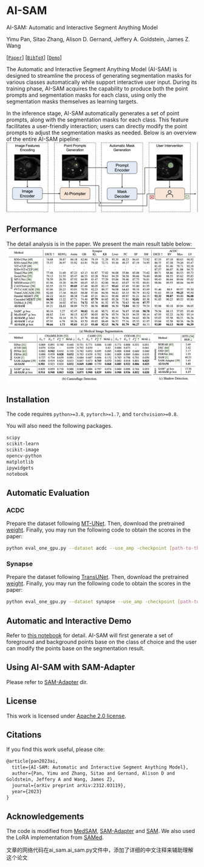 # AI-SAM

AI-SAM: Automatic and Interactive Segment Anything Model


Yimu Pan, Sitao Zhang, Alison D. Gernand, Jeffery A. Goldstein, James Z. Wang

[[`Paper`](https://arxiv.org/abs/2312.03119)] [[`BibTeX`](#citations)] [[`Demo`](automatic_interactive_demo.ipynb)]

The Automatic and Interactive Segment Anything Model (AI-SAM) is designed to streamline the process of generating segmentation masks for various classes automatically while support interactive user input. During its training phase, AI-SAM acquires the capability to produce both the point prompts and segmentation masks for each class, using only the segmentation masks themselves as learning targets.

In the inference stage, AI-SAM automatically generates a set of point prompts, along with the segmentation masks for each class. This feature facilitates a user-friendly interaction; users can directly modify the point prompts to adjust the segmentation masks as needed.
Below is an overview of the entire AI-SAM pipeline:
![ai-sam](./assets/ai-sam.png) 

## Performance
The detail analysis is in the paper. We present the main result table below:
![ai-sam-result](./assets/main_result.png) 

## Installation
The code requires `python>=3.8`, `pytorch>=1.7`, and `torchvision>=0.8`.

You will also need the following packages.
```
scipy
scikit-learn
scikit-image
opencv-python
matplotlib
ipywidgets
notebook
```

## Automatic Evaluation

### ACDC
Prepare the dataset following [MT-UNet](https://github.com/Dootmaan/MT-UNet). Then, download the pretrained [weight](https://pennstateoffice365-my.sharepoint.com/:u:/g/personal/ymp5078_psu_edu/EVHZbBpy07RIr_0ABr3AedgBlgR5wTbgQ8SmDz_9f3n4nA?e=RPn9Mv). Finally, you may run the following code to obtain the scores in the paper:
```sh
python eval_one_gpu.py --dataset acdc --use_amp -checkpoint [path-to-the-downloaded-weight] -model_type vit_h --tr_path [path-to-the-dataset-dir] --use_classification_head --use_lora --use_hard_point
```

### Synapse
Prepare the dataset following [TransUNet](https://github.com/Beckschen/TransUNet/tree/main). Then, download the pretrained [weight](https://pennstateoffice365-my.sharepoint.com/:u:/g/personal/ymp5078_psu_edu/EdAjEX2E5hNFg8e7t7YetZEBUCGQmfiLN3V1eSiDzvao2A?e=Mw80aw). Finally, you may run the following code to obtain the scores in the paper:
```sh
python eval_one_gpu.py --dataset synapse --use_amp -checkpoint [path-to-the-downloaded-weight] -model_type vit_h --tr_path [path-to-the-dataset-dir] --use_classification_head --use_lora --use_hard_point
```

## Automatic and Interactive Demo
Refer to [this notebook](automatic_interactive_demo.ipynb) for detail. AI-SAM will first generate a set of foreground and background points base on the class of choice and the user can modify the points base on the segmentation result.

## Using AI-SAM with SAM-Adapter
Please refer to [SAM-Adapter](./SAM-Adapter/README.md) dir.

## License

This work is licensed under [Apache 2.0 license](LICENSE).

## Citations
If you find this work useful, please cite:
```
@article{pan2023ai,
  title={AI-SAM: Automatic and Interactive Segment Anything Model},
  author={Pan, Yimu and Zhang, Sitao and Gernand, Alison D and Goldstein, Jeffery A and Wang, James Z},
  journal={arXiv preprint arXiv:2312.03119},
  year={2023}
}
```



## Acknowledgements
The code is modified from [MedSAM](https://github.com/bowang-lab/MedSAM/tree/main), [SAM-Adapter](https://github.com/tianrun-chen/SAM-Adapter-PyTorch) and [SAM](https://github.com/facebookresearch/segment-anything). We also used the LoRA implementation from [SAMed](https://github.com/hitachinsk/SAMed/tree/main).

文章的网络代码在ai_sam.ai_sam.py文件中，添加了详细的中文注释来辅助理解这个论文